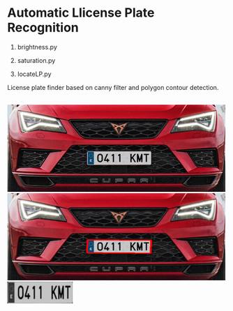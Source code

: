 # Automatic Llicense Plate Recognition

1. brightness.py

2. saturation.py

3. locateLP.py

License plate finder based on canny filter and polygon contour detection.

<br>
<img src="images/frontcar.png" alt="car" width="500" height="200">

<br>
<img src="images/contourLP.png" alt="car" width="500" height="200">

<br>
<img src="images/cropLP.png" alt="car" width="150" height="50">
